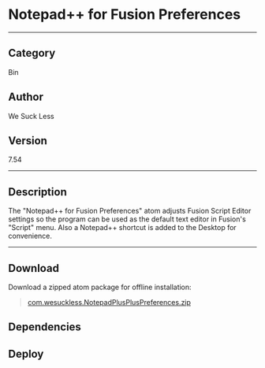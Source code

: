 # Notepad++ for Fusion Preferences
___

## Category
Bin

## Author
We Suck Less

## Version
7.54

___

## Description
<p><p>The "Notepad++ for Fusion Preferences" atom adjusts Fusion Script Editor settings so the program can be used as the default text editor in  Fusion's "Script" menu. Also a Notepad++ shortcut is added to the Desktop for convenience.</p></>

___

## Download

Download a zipped atom package for offline installation:
> [com.wesuckless.NotepadPlusPlusPreferences.zip](https://gitlab.com/WeSuckLess/Reactor/-/archive/master/Reactor-master.zip?path=Atoms/com.wesuckless.NotepadPlusPlusPreferences)  

## Dependencies

## Deploy

